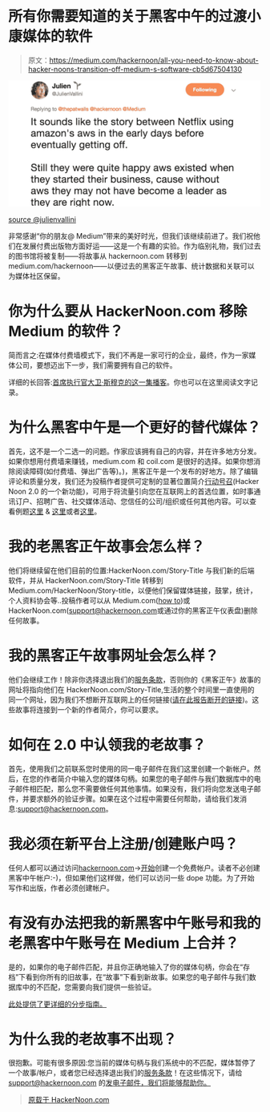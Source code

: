 # 所有你需要知道的关于黑客中午的过渡小康媒体的软件

> 原文：<https://medium.com/hackernoon/all-you-need-to-know-about-hacker-noons-transition-off-medium-s-software-cb5d67504130>

![](img/df201a2998c5d3d3e83ee81b1f6cf720.png)

[source @julienvallini](https://twitter.com/JulienVallini/status/1060177021953806342)

非常感谢“你的朋友@ Medium”带来的美好时光，但我们该继续前进了。我们祝他们在发展付费出版物方面好运——这是一个有趣的实验。作为临别礼物，我们过去的图书馆将被复制——将故事从 hackernoon.com 转移到 medium.com/hackernoon——以便过去的黑客正午故事、统计数据和关联可以为媒体社区保留。

# 你为什么要从 HackerNoon.com 移除 Medium 的软件？

简而言之:在媒体付费墙模式下，我们不再是一家可行的企业，最终，作为一家媒体公司，要想迈出下一步，我们需要拥有自己的软件。

详细的长回答:[首席执行官大卫·斯穆克的这一集播客](https://www.youtube.com/watch?v=Hy4Lduu9CKg)。你也可以在这里阅读文字记录。

# 为什么黑客中午是一个更好的替代媒体？

首先，这不是一个二选一的问题。作家应该拥有自己的内容，并在许多地方分发。如果你想用付费墙来赚钱，medium.com 和 coil.com 是很好的选择。如果你想消除阅读障碍(如付费墙、弹出广告等)。)，黑客正午是一个发布的好地方。除了编辑评论和质量分发，我们还为投稿作者提供可定制的显著位置简介[行动号召](https://help.hackernoon.com/app/page/1SbI75hPiZa1lK13KpL_1ZmaYQ9IFBKXBtjmJDe5w5M4)(Hacker Noon 2.0 的一个新功能)，可用于将流量引向您在互联网上的首选位置，如时事通讯订户、招聘广告、社交媒体活动、您信任的公司/组织或任何其他内容。可以查看例题[这里](https://hackernoon.com/@David) & [这里](https://hackernoon.com/@alibabatech)或者[这里](https://hackernoon.com/@techloaf)。

# 我的老黑客正午故事会怎么样？

他们将继续留在他们目前的位置:HackerNoon.com/Story-Title 与我们新的后端软件，并从 HackerNoon.com/Story-Title 转移到 Medium.com/HackerNoon/Story-title，以便他们保留媒体链接，鼓掌，统计，个人资料协会等..投稿作者可以从 Medium.com([how to](https://help.medium.com/hc/en-us/articles/360022015814-Delete-a-post))或 HackerNoon.com([support@hackernoon.com](mailto:support@hackernoon.com)或通过你的黑客正午仪表盘)删除任何故事。

# 我的黑客正午故事网址会怎么样？

他们会继续工作！除非你选择退出我们的[服务条款](http://terms.hackernoon.com)，否则你的《黑客正午》故事的网址将指向他们在 HackerNoon.com/Story-Title,生活的整个时间里一直使用的同一个网址，因为我们不想断开互联网上的任何链接([请在此报告断开的链接](https://contribute.hackernoon.com/#missing))。这些故事将连接到一个新的作者简介，你可以要求。

# 如何在 2.0 中认领我的老故事？

首先，使用我们之前联系您时使用的同一电子邮件在我们这里创建一个新帐户。然后，在您的作者简介中输入您的媒体句柄。如果您的电子邮件与我们数据库中的电子邮件相匹配，那么您不需要做任何其他事情。如果没有，我们将向您发送电子邮件，并要求额外的验证步骤。如果在这个过程中需要任何帮助，请给我们发消息:[support@hackernoon.com](mailto:support@hackernoon.com)。

# 我必须在新平台上注册/创建账户吗？

任何人都可以通过访问[hackernoon.com](http://hackernoon.com)→[开始](http://auth.hackernoon.com)创建一个免费帐户。读者不必创建黑客中午帐户:-)，但如果他们这样做，他们可以访问一些 dope 功能。为了开始写作和出版，作者必须创建帐户。

# 有没有办法把我的新黑客中午账号和我的老黑客中午账号在 Medium 上合并？

是的，如果你的电子邮件匹配，并且你正确地输入了你的媒体句柄，你会在“存档”下看到你所有的旧故事，在“故事”下看到新故事。如果您的电子邮件与我们数据库中的不匹配，您需要向我们提供一些验证。

[此处提供了更详细的分步指南。](https://hackernoon.com/a-step-by-step-guide-to-connect-your-medium-account-to-your-hacker-noon-account-j02fo32rw)

# 为什么我的老故事不出现？

很抱歉。可能有很多原因:您当前的媒体句柄与我们系统中的不匹配，媒体暂停了一个故事/帐户，或者您已经选择退出我们的[服务条款](http://terms.hackernoon.com)！在这些情况下，请给 support@hackernoon.com 的[发电子邮件，我们将能够帮助你。](mailto:support@hackernoon.com)

> [原载于 HackerNoon.com](https://hackernoon.com/all-you-need-to-know-about-hacker-noon-vs-medium-t0fg3zz4)
